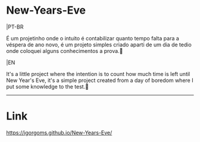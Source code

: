 # New-Years-Eve

|PT-BR

É um projetinho onde o intuito é contabilizar quanto tempo falta para a véspera de ano novo,
é um projeto simples criado aparti de um dia de tedio onde coloquei alguns conhecimentos a prova.🍕

|EN

It's a little project where the intention is to count how much time is left until New Year's Eve,
it's a simple project created from a day of boredom where I put some knowledge to the test.🍔

--------------------------------------------------------------------------------------------------------

# Link
https://igorgoms.github.io/New-Years-Eve/
